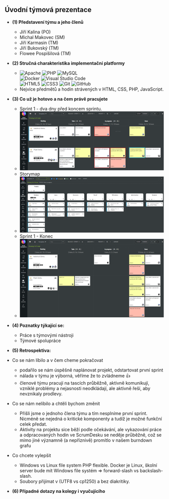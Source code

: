 ## Úvodní týmová prezentace

* __(1) Představení týmu a jeho členů__
    * Jiří Kalina (PO)
    * Michal Makovec (SM)
    * Jiří Karmasin (TM)
    * Jiří Bukovský (TM)
    * Flowee Pospíšilová (TM)

 * __(2) Stručná charakteristika implementační platformy__
   * ![Apache](https://img.shields.io/badge/apache-%23D42029.svg?style=for-the-badge&logo=apache&logoColor=white)
   ![PHP](https://img.shields.io/badge/php-%23777BB4.svg?style=for-the-badge&logo=php&logoColor=white)
   ![MySQL](https://img.shields.io/badge/mysql-%2300f.svg?style=for-the-badge&logo=mysql&logoColor=white)  
   ![Docker](https://img.shields.io/badge/docker-%230db7ed.svg?style=for-the-badge&logo=docker&logoColor=white)
   ![Visual Studio Code](https://img.shields.io/badge/Visual%20Studio%20Code-0078d7.svg?style=for-the-badge&logo=visual-studio-code&logoColor=white)  
   ![HTML5](https://img.shields.io/badge/html5-%23E34F26.svg?style=for-the-badge&logo=html5&logoColor=white)
   ![CSS3](https://img.shields.io/badge/css3-%231572B6.svg?style=for-the-badge&logo=css3&logoColor=white)
   ![Git](https://img.shields.io/badge/git-%23F05033.svg?style=for-the-badge&logo=git&logoColor=white)
   ![GitHub](https://img.shields.io/badge/github-%23121011.svg?style=for-the-badge&logo=github&logoColor=white)
   * Nejvíce předmětů a hodin strávených v HTML, CSS, PHP, JavaScript.
* __(3) Co už je hotovo a na čem právě pracujete__  
    * Sprint 1 - dva dny před koncem sprintu.
    * ![sdSprint1](../imgs/sprint1.png)
    * Storymap
    * ![storymap](../imgs/storymap.png)
    * Sprint 1 - Konec
    * ![sdSprint1](../imgs/sprint1end.png)
* __(4) Poznatky týkající se:__
    * Práce s týmovými nástroji
    * Týmové spolupráce

* __(5) Retrospektiva:__

- Co se nám líbilo a v čem cheme pokračovat
    - podařilo se nám úspěšně  naplánovat projekt, odstartovat první sprint
    - nálada v týmu je výborná, věříme že to zvládneme 👍
    - členové týmu pracují na tascích průběžně, aktivně komunikují, vzniklé problémy a nejasnosti neodkládají, ale aktivně řeší, aby nevznikaly prodlevy.

- Co se nám nelíbilo a chtěli bychom změnit
    - Přišli jsme o jednoho člena týmu a tím nesplníme první sprint. Nicméně se nejedná o kritické komponenty a tudíž je možné funkční celek předat.
    - Aktivity na projektu sice běží podle očekávání, ale vykazování práce a odpracovaných hodin ve ScrumDesku se neděje průběžně, což se mimo jiné významně (a nepříznivě) promítlo v našem burndown grafu

- Co chcete vylepšit
    - Windows vs Linux file system PHP flexible. Docker je Linux, školní server bude mít Windows file systém => forward-slash vs backslash-slash.
    - Soubory přijímat v (UTF8 vs cp1250) a bez diakritiky. 

* __(6) Případné dotazy na kolegy i vyučujícího__
